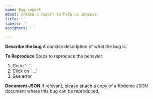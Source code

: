 ```yaml
---
name: Bug report
about: Create a report to help us improve
title: ''
labels: ''
assignees: ''

---
```


**Describe the bug**
A concise description of what the bug is.

**To Reproduce**
Steps to reproduce the behavior:
1. Go to '...'
2. Click on '....'
3. See error

****Document JSON****
If relevant, please attach a copy of a Kodemo JSON document where this bug can be reproduced.
